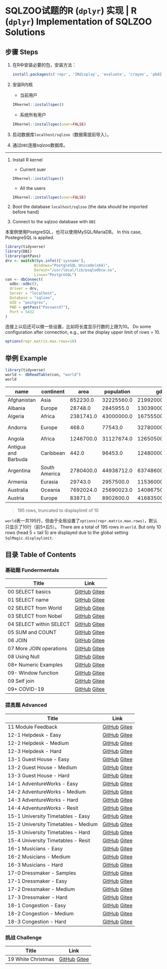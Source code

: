 # SQLZOO试题的R (`dplyr`) 实现 | R (`dplyr`) Implementation of SQLZOO Solutions

## 步骤 Steps

1. 在R中安装必要的包，安装方法：

    ```r
    install.packages(c('repr', 'IRdisplay', 'evaluate', 'crayon', 'pbdZMQ', 'devtools', 'uuid', 'digest', 'IRkernel))
    ```

1. 安装R内核
    - 当前用户

    ```r
    IRkernel::installspec()
    ```

    - 系统所有用户

    ```r
    IRkernel::installspec(user=FALSE)
    ```

1. 启动数据库`localhost/sqlzoo`（数据需提前导入）。
1. 通过`DBI`连接sqlzoo数据库。

---

1. Install R kernel
    - Current suer

    ```r
    IRkernel::installspec()
    ```

    - All the users

    ```r
    IRkernel::installspec(user=FALSE)
    ```

1. Boot the database `localhost/sqlzoo` (the data should be imported before hand)
1. Connect to the sqlzoo database with `DBI`

本案例使用PostgreSQL，也可以使用MySQL/MariaDB。 In this case, PostegreSQL is applied.

```r
library(tidyverse)
library(DBI)
library(getPass)
drv <- switch(Sys.info()['sysname'],
             Windows="PostgreSQL Unicode(x64)",
             Darwin="/usr/local/lib/psqlodbcw.so",
             Linux="PostgreSQL")
con <- dbConnect(
  odbc::odbc(),
  driver = drv,
  Server = "localhost",
  Database = "sqlzoo",
  UID = "postgres",
  PWD = getPass("Password?"),
  Port = 5432
)
```

连接上以后还可以做一些设置，比如将长度显示行数的上限为10。 Do some configuration after connection, e.g., set the display upper limit of rows = 10.

```r
options(repr.matrix.max.rows=10)
```

## 举例 Example

```r
library(tidyverse)
world <- dbReadTable(con, "world")
world
```

name | continent | area | population | gdp | capital | tld | flag
--------|---------------|-------|----------------|-------|---------|-----|------------
Afghanistan | Asia | 652230.0 | 32225560.0 | 21992000000.0 | Kabul | .af | //upload.wikimedia.org/wikipedia/commons/9/9a/Flag_of_Afghanistan.svg
Albania | Europe | 28748.0 | 2845955.0 | 13039000000.0 | Tirana | .al | //upload.wikimedia.org/wikipedia/commons/3/36/Flag_of_Albania.svg
Algeria | Africa | 2381741.0 | 43000000.0 | 167555000000.0 | Algiers | .dz | //upload.wikimedia.org/wikipedia/commons/7/77/Flag_of_Algeria.svg
Andorra | Europe | 468.0 | 77543.0 | 3278000000.0 | Andorra la Vella | .ad | //upload.wikimedia.org/wikipedia/commons/1/19/Flag_of_Andorra.svg
Angola | Africa | 1246700.0 | 31127674.0 | 126505000000.0 | Luanda | .ao | //upload.wikimedia.org/wikipedia/commons/9/9d/Flag_of_Angola.svg
Antigua and Barbuda | Caribbean | 442.0 | 96453.0 | 1248000000.0 | St. John's | .ag | //upload.wikimedia.org/wikipedia/commons/8/89/Flag_of_Antigua_and_Barbuda.svg
Argentina | South America | 2780400.0 | 44938712.0 | 637486000000.0 | Buenos Aires | .ar | //upload.wikimedia.org/wikipedia/commons/1/1a/Flag_of_Argentina.svg
Armenia | Eurasia | 29743.0 | 2957500.0 | 11536000000.0 | Yerevan | .am | //upload.wikimedia.org/wikipedia/commons/2/2f/Flag_of_Armenia.svg
Australia | Oceania | 7692024.0 | 25690023.0 | 1408675000000.0 | Canberra | .au | //upload.wikimedia.org/wikipedia/commons/8/88/Flag_of_Australia_%28converted%29.svg
Austria | Europe | 83871.0 | 8902600.0 | 416835000000.0 | Vienna | .at | //upload.wikimedia.org/wikipedia/commons/4/41/Flag_of_Austria.svg

> 195 rows, truncated to displaylimit of 10

`world`表一共195行，但由于全局设置了`options(repr.matrix.max.rows)`，默认只显示了10行（前5+后5）。 There are a total of 195 rows in `world`. But only 10 rows (head 5 + tail 5) are displayed due to the global setting `SqlMagic.displaylimit`.

## 目录 Table of Contents

### 基础题 Fundermentals

Title | Link
------|--------
00 SELECT basics  | [GitHub](https://github.com/madlogos/sqlzoo/blob/master/R/00%20SELECT%20basics.ipynb)  [Gitee](https://gitee.com/madlogos/sqlzoo/blob/master/R/00%20SELECT%20basics.ipynb)
01 SELECT name | [GitHub](https://github.com/madlogos/sqlzoo/blob/master/R/01%20SELECT%20name.ipynb)  [Gitee](https://gitee.com/madlogos/sqlzoo/blob/master/R/01%20SELECT%20name.ipynb)
02 SELECT from World | [GitHub](https://github.com/madlogos/sqlzoo/blob/master/R/02%20SELECT%20from%20World.ipynb)  [Gitee](https://gitee.com/madlogos/sqlzoo/blob/master/R/02%20SELECT%20from%20World.ipynb)
03 SELECT from Nobel | [GitHub](https://github.com/madlogos/sqlzoo/blob/master/R/03%20SELECT%20from%20Nobel.ipynb)  [Gitee](https://gitee.com/madlogos/sqlzoo/blob/master/R/03%20SELECT%20from%20Nobel.ipynb)
04 SELECT within SELECT | [GitHub](https://github.com/madlogos/sqlzoo/blob/master/R/04%20SELECT%20within%20SELECT.ipynb)  [Gitee](https://gitee.com/madlogos/sqlzoo/blob/master/R/04%20SELECT%20within%20SELECT.ipynb)
05 SUM and COUNT | [GitHub](https://github.com/madlogos/sqlzoo/blob/master/R/05%20SUM%20and%20COUNT.ipynb)  [Gitee](https://gitee.com/madlogos/sqlzoo/blob/master/R/05%20SUM%20and%20COUNT.ipynb)
06 JOIN | [GitHub](https://github.com/madlogos/sqlzoo/blob/master/R/06%20JOIN.ipynb)  [Gitee](https://gitee.com/madlogos/sqlzoo/blob/master/R/06%20JOIN.ipynb)
07 More JOIN operations | [GitHub](https://github.com/madlogos/sqlzoo/blob/master/R/07%20More%20JOIN%20operations.ipynb)  [Gitee](https://gitee.com/madlogos/sqlzoo/blob/master/R/07%20More%20JOIN%20operations.ipynb)
08 Using Null | [GitHub](https://github.com/madlogos/sqlzoo/blob/master/R/08%20Using%20Null.ipynb)  [Gitee](https://gitee.com/madlogos/sqlzoo/blob/master/R/08%20Using%20Null.ipynb)
08+ Numeric Examples | [GitHub](https://github.com/madlogos/sqlzoo/blob/master/R/08+%20Numeric%20Examples.ipynb)  [Gitee](https://gitee.com/madlogos/sqlzoo/blob/master/R/08+%20Numeric%20Examples.ipynb)
09- Window function | [GitHub](https://github.com/madlogos/sqlzoo/blob/master/R/09-%20Window%20function.ipynb)  [Gitee](https://gitee.com/madlogos/sqlzoo/blob/master/R/09-%20Window%20function.ipynb)
09 Self join | [GitHub](https://github.com/madlogos/sqlzoo/blob/master/R/09%20Self%20join.ipynb)  [Gitee](https://gitee.com/madlogos/sqlzoo/blob/master/R/09%20Self%20join.ipynb)
09+ COVID-19 | [GitHub](https://github.com/madlogos/sqlzoo/blob/master/R/09%2B%20COVID%2019.ipynb)  [Gitee](https://gitee.com/madlogos/sqlzoo/blob/master/R/09%2B%20COVID%2019.ipynb)

### 提高题 Advanced

Title | Link
------|--------
11 Module Feedback | [GitHub](https://github.com/madlogos/sqlzoo/blob/master/R/11%20Module%20Feedback.ipynb)  [Gitee](https://gitee.com/madlogos/sqlzoo/blob/master/R/11%20Module%20Feedback.ipynb)
12-1 Helpdesk - Easy | [GitHub](https://github.com/madlogos/sqlzoo/blob/master/R/12-1%20Helpdesk%20-%20Easy.ipynb)  [Gitee](https://gitee.com/madlogos/sqlzoo/blob/master/R/12-1%20Helpdesk%20-%20Easy.ipynb)
12-2 Helpdesk - Medium | [GitHub](https://github.com/madlogos/sqlzoo/blob/master/R/12-2%20Helpdesk%20-%20Medium.ipynb)  [Gitee](https://gitee.com/madlogos/sqlzoo/blob/master/R/12-2%20Helpdesk%20-%20Medium.ipynb)
12-3 Helpdesk - Hard | [GitHub](https://github.com/madlogos/sqlzoo/blob/master/R/12-3%20Helpdesk%20-%20Hard.ipynb)  [Gitee](https://gitee.com/madlogos/sqlzoo/blob/master/R/12-3%20Helpdesk%20-%20Hard.ipynb)
13-1 Guest House - Easy | [GitHub](https://github.com/madlogos/sqlzoo/blob/master/R/13-1%20Guest%20House%20-%20Easy.ipynb)  [Gitee](https://gitee.com/madlogos/sqlzoo/blob/master/R/13-1%20Guest%20House%20-%20Easy.ipynb)
13-2 Guest House - Medium | [GitHub](https://github.com/madlogos/sqlzoo/blob/master/R/13-2%20Guest%20House%20-%20Medium.ipynb)  [Gitee](https://gitee.com/madlogos/sqlzoo/blob/master/R/13-2%20Guest%20House%20-%20Medium.ipynb)
13-3 Guest House - Hard | [GitHub](https://github.com/madlogos/sqlzoo/blob/master/R/13-3%20Guest%20House%20-%20Hard.ipynb)  [Gitee](https://gitee.com/madlogos/sqlzoo/blob/master/R/13-3%20Guest%20House%20-%20Hard.ipynb)
14-1 AdventureWorks - Easy | [GitHub](https://github.com/madlogos/sqlzoo/blob/master/R/14-1%20AdventureWorks%20-%20Easy.ipynb)  [Gitee](https://gitee.com/madlogos/sqlzoo/blob/master/R/14-1%20AdventureWorks%20-%20Easy.ipynb)
14-2 AdventureWorks - Medium | [GitHub](https://github.com/madlogos/sqlzoo/blob/master/R/14-2%20AdventureWorks%20-%20Medium.ipynb)  [Gitee](https://gitee.com/madlogos/sqlzoo/blob/master/R/14-2%20AdventureWorks%20-%20Medium.ipynb)
14-3 AdventureWorks - Hard | [GitHub](https://github.com/madlogos/sqlzoo/blob/master/R/14-3%20AdventureWorks%20-%20Hard.ipynb)  [Gitee](https://gitee.com/madlogos/sqlzoo/blob/master/R/14-3%20AdventureWorks%20-%20Hard.ipynb)
14-4 AdventureWorks - Resit | [GitHub](https://github.com/madlogos/sqlzoo/blob/master/R/14-4%20AdventureWorks%20-%20Resit.ipynb)  [Gitee](https://gitee.com/madlogos/sqlzoo/blob/master/R/14-4%20AdventureWorks%20-%20Resit.ipynb)
15-1 University Timetables - Easy | [GitHub](https://github.com/madlogos/sqlzoo/blob/master/R/15-1%20University%20Timetables%20-%20Easy.ipynb)  [Gitee](https://gitee.com/madlogos/sqlzoo/blob/master/R/15-1%20University%20Timetables%20-%20Easy.ipynb)
15-2 University Timetables - Medium | [GitHub](https://github.com/madlogos/sqlzoo/blob/master/R/15-2%20University%20Timetables%20-%20Medium.ipynb)  [Gitee](https://gitee.com/madlogos/sqlzoo/blob/master/R/15-2%20University%20Timetables%20-%20Medium.ipynb)
15-3 University Timetables - Hard | [GitHub](https://github.com/madlogos/sqlzoo/blob/master/R/15-3%20University%20Timetables%20-%20Hard.ipynb)  [Gitee](https://gitee.com/madlogos/sqlzoo/blob/master/R/15-3%20University%20Timetables%20-%20Hard.ipynb)
15-4 University Timetables - Resit | [GitHub](https://github.com/madlogos/sqlzoo/blob/master/R/15-4%20University%20Timetables%20-%20Resit.ipynb)  [Gitee](https://gitee.com/madlogos/sqlzoo/blob/master/R/15-4%20University%20Timetables%20-%20Resit.ipynb)
16-1 Musicians - Easy | [GitHub](https://github.com/madlogos/sqlzoo/blob/master/R/16-1%20Musicians%20-%20Easy.ipynb)  [Gitee](https://gitee.com/madlogos/sqlzoo/blob/master/R/16-1%20Musicians%20-%20Easy.ipynb)
16-2 Musicians - Medium | [GitHub](https://github.com/madlogos/sqlzoo/blob/master/R/16-2%20Musicians%20-%20Medium.ipynb)  [Gitee](https://gitee.com/madlogos/sqlzoo/blob/master/R/16-2%20Musicians%20-%20Medium.ipynb)
16-3 Musicians - Hard | [GitHub](https://github.com/madlogos/sqlzoo/blob/master/R/16-3%20Musicians%20-%20Hard.ipynb)  [Gitee](https://gitee.com/madlogos/sqlzoo/blob/master/R/16-3%20Musicians%20-%20Hard.ipynb)
17-0 Dressmaker - Samples | [GitHub](https://github.com/madlogos/sqlzoo/blob/master/R/17-0%20Dressmaker%20-%20Samples.ipynb)  [Gitee](https://gitee.com/madlogos/sqlzoo/blob/master/R/17-0%20Dressmaker%20-%20Samples.ipynb)
17-1 Dressmaker - Easy | [GitHub](https://github.com/madlogos/sqlzoo/blob/master/R/17-1%20Dressmaker%20-%20Easy.ipynb)  [Gitee](https://gitee.com/madlogos/sqlzoo/blob/master/R/17-1%20Dressmaker%20-%20Easy.ipynb)
17-2 Dressmaker - Medium | [GitHub](https://github.com/madlogos/sqlzoo/blob/master/R/17-2%20Dressmaker%20-%20Medium.ipynb)  [Gitee](https://gitee.com/madlogos/sqlzoo/blob/master/R/17-2%20Dressmaker%20-%20Medium.ipynb)
17-3 Dressmaker - Hard | [GitHub](https://github.com/madlogos/sqlzoo/blob/master/R/17-3%20Dressmaker%20-%20Hard.ipynb)  [Gitee](https://gitee.com/madlogos/sqlzoo/blob/master/R/17-3%20Dressmaker%20-%20Hard.ipynb)
18-1 Congestion - Easy | [GitHub](https://github.com/madlogos/sqlzoo/blob/master/R/18-1%20Congestion%20-%20Easy.ipynb)  [Gitee](https://gitee.com/madlogos/sqlzoo/blob/master/R/18-1%20Congestion%20-%20Easy.ipynb)
18-2 Congestion - Medium | [GitHub](https://github.com/madlogos/sqlzoo/blob/master/R/18-2%20Congestion%20-%20Medium.ipynb)  [Gitee](https://gitee.com/madlogos/sqlzoo/blob/master/R/18-2%20Congestion%20-%20Medium.ipynb)
18-3 Congestion - Hard | [GitHub](https://github.com/madlogos/sqlzoo/blob/master/R/18-3%20Congestion%20-%20Hard.ipynb)  [Gitee](https://gitee.com/madlogos/sqlzoo/blob/master/R/18-3%20Congestion%20-%20Hard.ipynb)

### 挑战 Challenge

Title | Link
------|--------
19 White Christmas | [GitHub](https://github.com/madlogos/sqlzoo/blob/master/R/19%20White%20Christmas.ipynb)  [Gitee](https://gitee.com/madlogos/sqlzoo/blob/master/R/19%20White%20Christmas.ipynb)
